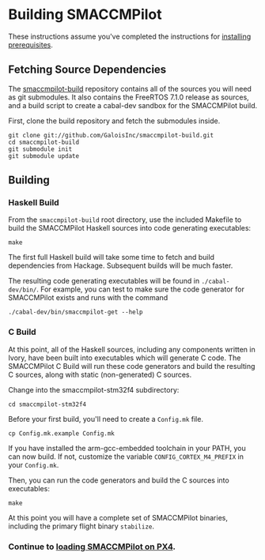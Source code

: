 # Building SMACCMPilot

These instructions assume you've completed the instructions for [installing
prerequisites][prereqs].

[prereqs]: /software/prerequisites.html

## Fetching Source Dependencies

The [smaccmpilot-build][] repository contains all of the sources you will need
as git submodules. It also contains the FreeRTOS 7.1.0 release as sources, and a
build script to create a cabal-dev sandbox for the SMACCMPilot build.

[smaccmpilot-build]: http://github.com/galoisinc/smaccmpilot-build

First, clone the build repository and fetch the submodules inside.

```
git clone git://github.com/GaloisInc/smaccmpilot-build.git
cd smaccmpilot-build
git submodule init
git submodule update
```

## Building

### Haskell Build

From the `smaccmpilot-build` root directory, use the included Makefile to build
the SMACCMPilot Haskell sources into code generating executables:

```
make
```

The first full Haskell build will take some time to fetch and build dependencies
from Hackage. Subsequent builds will be much faster.

The resulting code generating executables will be found in `./cabal-dev/bin/`.
For example, you can test to make sure the code generator for SMACCMPilot exists
and runs with the command

```
./cabal-dev/bin/smaccmpilot-get --help
```

### C Build

At this point, all of the Haskell sources, including any components written in
Ivory, have been built into executables which will generate C code. The
SMACCMPilot C Build will run these code generators and build the resulting C
sources, along with static (non-generated) C sources.

Change into the smaccmpilot-stm32f4 subdirectory:

```
cd smaccmpilot-stm32f4
```

Before your first build, you'll need to create a `Config.mk` file.

```
cp Config.mk.example Config.mk
```

If you have installed the arm-gcc-embedded toolchain in your PATH, you can now
build. If not, customize the variable `CONFIG_CORTEX_M4_PREFIX` in your
`Config.mk`.

Then, you can run the code generators and build the C sources into executables:

```
make
```

At this point you will have a complete set of SMACCMPilot binaries, including
the primary flight binary `stabilize`.

### Continue to [loading SMACCMPilot on PX4][loading].

[loading]: /software/loading.html
